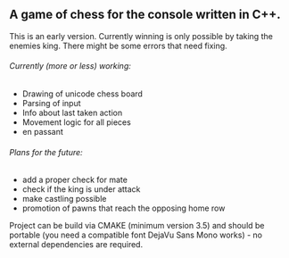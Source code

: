 ## A game of chess for the console written in C++.

This is an early version. Currently winning is only possible by taking the enemies king.
There might be some errors that need fixing.

###### Currently (more or less) working:
- Drawing of unicode chess board
- Parsing of input
- Info about last taken action
- Movement logic for all pieces
- en passant

###### Plans for the future:
- add a proper check for mate
- check if the king is under attack
- make castling possible
- promotion of pawns that reach the opposing home row

Project can be build via CMAKE (minimum version 3.5) and should be portable (you need a compatible font DejaVu Sans Mono works) - no external dependencies are required.